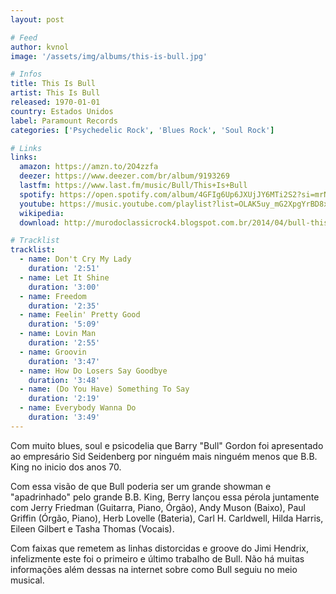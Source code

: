 ```yaml
---
layout: post

# Feed
author: kvnol
image: '/assets/img/albums/this-is-bull.jpg'

# Infos
title: This Is Bull
artist: This Is Bull
released: 1970-01-01
country: Estados Unidos
label: Paramount Records
categories: ['Psychedelic Rock', 'Blues Rock', 'Soul Rock']

# Links
links:
  amazon: https://amzn.to/2O4zzfa
  deezer: https://www.deezer.com/br/album/9193269
  lastfm: https://www.last.fm/music/Bull/This+Is+Bull
  spotify: https://open.spotify.com/album/4GFIg6Up6JXUjJY6MTi2S2?si=mrNTztLcRou153ibhxdp0A
  youtube: https://music.youtube.com/playlist?list=OLAK5uy_mG2XpgYrBD8xv2RfHCVpQFk9MUi_HKL5o
  wikipedia:
  download: http://murodoclassicrock4.blogspot.com.br/2014/04/bull-this-is-bull-1970.html

# Tracklist
tracklist:
  - name: Don't Cry My Lady
    duration: '2:51'
  - name: Let It Shine
    duration: '3:00'
  - name: Freedom
    duration: '2:35'
  - name: Feelin' Pretty Good
    duration: '5:09'
  - name: Lovin Man
    duration: '2:55'
  - name: Groovin
    duration: '3:47'
  - name: How Do Losers Say Goodbye
    duration: '3:48'
  - name: (Do You Have) Something To Say
    duration: '2:19'
  - name: Everybody Wanna Do
    duration: '3:49'
---
```


Com muito blues, soul e psicodelia que Barry "Bull" Gordon foi apresentado ao empresário Sid Seidenberg por ninguém mais ninguém menos que B.B. King no inicio dos anos 70.

Com essa visão de que Bull poderia ser um grande showman e "apadrinhado" pelo grande B.B. King, Berry lançou essa pérola juntamente com Jerry Friedman (Guitarra, Piano, Órgão), Andy Muson (Baixo), Paul Griffin (Órgão, Piano), Herb Lovelle (Bateria), Carl H. Carldwell, Hilda Harris, Eileen Gilbert e Tasha Thomas (Vocais).

Com faixas que remetem as linhas distorcidas e groove do Jimi Hendrix, infelizmente este foi o primeiro e último trabalho de Bull. Não há muitas informações além dessas na internet sobre como Bull seguiu no meio musical.
